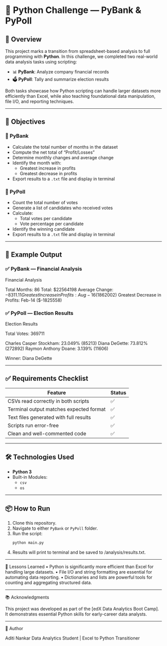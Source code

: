# 🐍 Python Challenge — PyBank & PyPoll

## 🚀 Overview

This project marks a transition from spreadsheet-based analysis to full programming with **Python**. In this challenge, we completed two real-world data analysis tasks using scripting:

- 📊 **PyBank**: Analyze company financial records  
- 🗳️ **PyPoll**: Tally and summarize election results

Both tasks showcase how Python scripting can handle larger datasets more efficiently than Excel, while also teaching foundational data manipulation, file I/O, and reporting techniques.

---

## 📌 Objectives

### 🔹 PyBank

- Calculate the total number of months in the dataset
- Compute the net total of “Profit/Losses”
- Determine monthly changes and average change
- Identify the month with:
  - Greatest increase in profits
  - Greatest decrease in profits
- Export results to a `.txt` file and display in terminal

### 🔹 PyPoll

- Count the total number of votes
- Generate a list of candidates who received votes
- Calculate:
  - Total votes per candidate
  - Vote percentage per candidate
- Identify the winning candidate
- Export results to a `.txt` file and display in terminal

---

## 🧪 Example Output

### ✅ PyBank — Financial Analysis
Financial Analysis

Total Months: 86
Total: $22564198
Average Change: $-8311.11
Greatest Increase in Profits: Aug-16 ($1862002)
Greatest Decrease in Profits: Feb-14 ($-1825558)

### ✅ PyPoll — Election Results
Election Results

Total Votes: 369711

Charles Casper Stockham: 23.049% (85213)
Diana DeGette: 73.812% (272892)
Raymon Anthony Doane: 3.139% (11606)

Winner: Diana DeGette

---

## ✅ Requirements Checklist

| Feature                                    | Status |
|--------------------------------------------|--------|
| CSVs read correctly in both scripts        | ✅     |
| Terminal output matches expected format    | ✅     |
| Text files generated with full results     | ✅     |
| Scripts run error-free                     | ✅     |
| Clean and well-commented code              | ✅     |

---

## 🛠️ Technologies Used

- **Python 3**
- Built-in Modules:
  - `csv`
  - `os`

---

## 📦 How to Run

1. Clone this repository.
2. Navigate to either `PyBank` or `PyPoll` folder.
3. Run the script:
   ```bash
   python main.py
4.	Results will print to terminal and be saved to /analysis/results.txt.

---
🧠 Lessons Learned
	•	Python is significantly more efficient than Excel for handling large datasets.
	•	File I/O and string formatting are essential for automating data reporting.
	•	Dictionaries and lists are powerful tools for counting and aggregating structured data.

---
📚 Acknowledgments

This project was developed as part of the [edX Data Analytics Boot Camp]. It demonstrates essential Python skills for early-career data analysts.

---
🧠 Author

Aditi Nankar
Data Analytics Student | Excel to Python Transitioner
